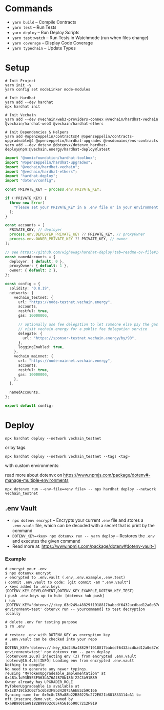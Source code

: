 # Commands

- `yarn build` – Compile Contracts
- `yarn test` – Run Tests
- `yarn deploy` – Run Deploy Scripts
- `yarn test:watch` – Run Tests in Watchmode (run when files change)
- `yarn coverage` – Display Code Coverage
- `yarn typechain` – Update Types

# Setup

```shell
# Init Project
yarn init -y
yarn config set nodeLinker node-modules

# Init Hardhat
yarn add --dev hardhat
npx hardhat init

# Init Vechain
yarn add --dev @vechain/web3-providers-connex @vechain/hardhat-vechain @vechain/hardhat-web3 @vechain/hardhat-ethers

# Init Dependencies & Helpers
yarn add @openzeppelin/contracts@4 @openzeppelin/contracts-upgradeable@4 @openzeppelin/hardhat-upgrades @ensdomains/ens-contracts
yarn add --dev dotenv @dotenvx/dotenvx hardhat-deploy@npm:@vechain.energy/hardhat-deploy@latest
```

```ts
import "@nomicfoundation/hardhat-toolbox";
import "@openzeppelin/hardhat-upgrades";
import "@vechain/hardhat-vechain";
import "@vechain/hardhat-ethers";
import "hardhat-deploy";
import "dotenv/config";

const PRIVATE_KEY = process.env.PRIVATE_KEY;

if (!PRIVATE_KEY) {
  throw new Error(
    "Please set your PRIVATE_KEY in a .env file or in your environment variables"
  );
}

const accounts = [
  PRIVATE_KEY, // deployer
  process.env.DEPLOYER_PRIVATE_KEY ?? PRIVATE_KEY, // proxyOwner
  process.env.OWNER_PRIVATE_KEY ?? PRIVATE_KEY, // owner
];

// see https://github.com/wighawag/hardhat-deploy?tab=readme-ov-file#1-namedaccounts-ability-to-name-addresses
const namedAccounts = {
  deployer: { default: 0 },
  proxyOwner: { default: 1 },
  owner: { default: 2 },
};

const config = {
  solidity: "0.8.19",
  networks: {
    vechain_testnet: {
      url: "https://node-testnet.vechain.energy",
      accounts,
      restful: true,
      gas: 10000000,

      // optionally use fee delegation to let someone else pay the gas fees
      // visit vechain.energy for a public fee delegation service
      delegate: {
        url: "https://sponsor-testnet.vechain.energy/by/90",
      },
      loggingEnabled: true,
    },
    vechain_mainnet: {
      url: "https://node-mainnet.vechain.energy",
      accounts,
      restful: true,
      gas: 10000000,
    },
  },

  namedAccounts,
};

export default config;
```

# Deploy

```shell
npx hardhat deploy --network vechain_testnet
```

or by tags

```shell
npx hardhat deploy --network vechain_testnet --tags <tag>
```

with custom environments:

read more about dotenvx on https://www.npmjs.com/package/dotenv#-manage-multiple-environments

```shell
npx dotenvx run --env-file=<env file> -- npx hardhat deploy --network vechain_testnet
```

## .env Vault

- `npx dotenv encrypt` – Encrypts your current `.env` file and stores a `.env.vault` file, which can be decoded with a secret that is print by the command
- `DOTENV_KEY=<key> npx dotenvx run -- yarn deploy` – Restores the `.env` and executes the given command
- Read more at: https://www.npmjs.com/package/dotenv#dotenv-vault-1

### Example

```shell
# encrypt your .env
$ npx dotenvx encrypt
✔ encrypted to .env.vault (.env,.env.example,.env.test)
ℹ commit .env.vault to code: [git commit -am ".env.vault"]
✔ keys added to .env.keys (DOTENV_KEY_DEVELOPMENT,DOTENV_KEY_EXAMPLE,DOTENV_KEY_TEST)
ℹ push .env.keys up to hub: [dotenvx hub push]
ℹ run [DOTENV_KEY='dotenv://:key_63d249a48829f1918817babcdf6432acdbad12a0e37e1dd41a1964c9afbed0ba@dotenvx.com/vault/.env.vault?environment=test' dotenvx run -- yourcommand] to test decryption locally

# delete .env for testing purpose
$ rm .env

# restore .env with DOTENV_KEY as encryption key
# .env.vault can be checked into your repo
$ DOTENV_KEY='dotenv://:key_63d249a48829f1918817babcdf6432acdbad12a0e37e1dd41a1964c9afbed0ba@dotenvx.com/vault/.env.vault?environment=test' npx dotenvx run -- yarn deploy
[dotenvx@0.20.0] injecting env (3) from encrypted .env.vault
[dotenv@16.4.5][INFO] Loading env from encrypted .env.vault
Nothing to compile
No need to generate any newer typings.
reusing "MyTokenUpgradeable_Implementation" at 0x481c1d93B5E3F563bA76Af878b186f22C3b91B89
Owner already has UPGRADER_ROLE
MyTokenUpgradeable is available at 0x1cD719Cb3C02f5c6b83F8b342075A6EE52b9C166
Syncing name for 0x0c8c789a88b22B80225c272E021b881833114eA1 to nft.insecure.demo.vet, owned by 0xa9B9001aA9182B999D2c05FA5616590C7212F919
```